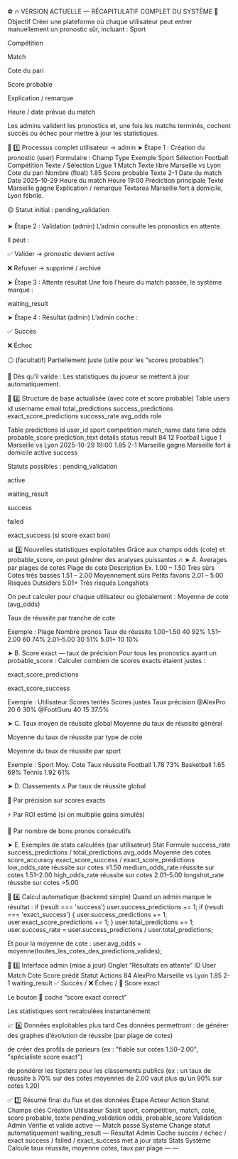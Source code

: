 
⚽️ 🔥 VERSION ACTUELLE — RÉCAPITULATIF COMPLET DU SYSTÈME
🎯 Objectif
Créer une plateforme où chaque utilisateur peut entrer manuellement un pronostic sûr, incluant :
Sport


Compétition


Match


Cote du pari


Score probable


Explication / remarque


Heure / date prévue du match


Les admins valident les pronostics et, une fois les matchs terminés, cochent succès ou échec pour mettre à jour les statistiques.

🧭 1️⃣ Processus complet utilisateur → admin
➤ Étape 1 : Création du pronostic (user)
Formulaire :
Champ
Type
Exemple
Sport
Sélection
Football
Compétition
Texte / Sélection
Ligue 1
Match
Texte libre
Marseille vs Lyon
Cote du pari
Nombre (float)
1.85
Score probable
Texte
2-1
Date du match
Date
2025-10-29
Heure du match
Heure
19:00
Prédiction principale
Texte
Marseille gagne
Explication / remarque
Textarea
Marseille fort à domicile, Lyon fébrile.

🟡 Statut initial : pending_validation

➤ Étape 2 : Validation (admin)
L’admin consulte les pronostics en attente.


Il peut :


✅ Valider → pronostic devient active


❌ Refuser → supprimé / archivé



➤ Étape 3 : Attente résultat
Une fois l’heure du match passée, le système marque :


waiting_result



➤ Étape 4 : Résultat (admin)
L’admin coche :


✅ Succès


❌ Échec


⚪️ (facultatif) Partiellement juste (utile pour les “scores probables”)


🔁 Dès qu’il valide :
Les statistiques du joueur se mettent à jour automatiquement.



🧱 2️⃣ Structure de base actualisée (avec cote et score probable)
Table users
id
username
email
total_predictions
success_predictions
exact_score_predictions
success_rate
avg_odds
role


Table predictions
id
user_id
sport
competition
match_name
date
time
odds
probable_score
prediction_text
details
status
result
84
12
Football
Ligue 1
Marseille vs Lyon
2025-10-29
19:00
1.85
2-1
Marseille gagne
Marseille fort à domicile
active
success

Statuts possibles :
pending_validation


active


waiting_result


success


failed


exact_success (si score exact bon)



📊 3️⃣ Nouvelles statistiques exploitables
Grâce aux champs odds (cote) et probable_score, on peut générer des analyses puissantes 🔥
➤ A. Averages par plages de cotes
Plage de cote
Description
Ex.
1.00 – 1.50
Très sûrs
Cotes très basses
1.51 – 2.00
Moyennement sûrs
Petits favoris
2.01 – 5.00
Risqués
Outsiders
5.01+
Très risqués
Longshots

On peut calculer pour chaque utilisateur ou globalement :
Moyenne de cote (avg_odds)


Taux de réussite par tranche de cote


Exemple :
Plage
Nombre pronos
Taux de réussite
1.00–1.50
40
92%
1.51–2.00
60
74%
2.01–5.00
30
51%
5.01+
10
10%


➤ B. Score exact — taux de précision
Pour tous les pronostics ayant un probable_score :
Calculer combien de scores exacts étaient justes :


exact_score_predictions


exact_score_success


Exemple :
Utilisateur
Scores tentés
Scores justes
Taux précision
@AlexPro
20
6
30%
@FootGuru
40
15
37.5%


➤ C. Taux moyen de réussite global
Moyenne du taux de réussite général


Moyenne du taux de réussite par type de cote


Moyenne du taux de réussite par sport


Exemple :
Sport
Moy. Cote
Taux réussite
Football
1.78
73%
Basketball
1.65
69%
Tennis
1.92
61%


➤ D. Classements
🔝 Par taux de réussite global


💎 Par précision sur scores exacts


⚡ Par ROI estimé (si on multiplie gains simulés)


🎯 Par nombre de bons pronos consécutifs



➤ E. Exemples de stats calculées (par utilisateur)
Stat
Formule
success_rate
success_predictions / total_predictions
avg_odds
Moyenne des cotes
score_accuracy
exact_score_success / exact_score_predictions
low_odds_rate
réussite sur cotes ≤1.50
medium_odds_rate
réussite sur cotes 1.51–2.00
high_odds_rate
réussite sur cotes 2.01–5.00
longshot_rate
réussite sur cotes >5.00


🧮 4️⃣ Calcul automatique (backend simple)
Quand un admin marque le résultat :
if (result === 'success') user.success_predictions += 1;
if (result === 'exact_success') {
    user.success_predictions += 1;
    user.exact_score_predictions += 1;
}
user.total_predictions += 1;
user.success_rate = user.success_predictions / user.total_predictions;

Et pour la moyenne de cote :
user.avg_odds = moyenne(toutes_les_cotes_des_predictions_valides);


🧰 5️⃣ Interface admin (mise à jour)
Onglet “Résultats en attente”
ID
User
Match
Cote
Score prédit
Statut
Actions
84
AlexPro
Marseille vs Lyon
1.85
2-1
waiting_result
✅ Succès / ❌ Échec / 🏁 Score exact


Le bouton 🏁 coche “score exact correct”


Les statistiques sont recalculées instantanément



📈 6️⃣ Données exploitables plus tard
Ces données permettront :
de générer des graphes d’évolution de réussite (par plage de cotes)


de créer des profils de parieurs (ex : "fiable sur cotes 1.50–2.00", "spécialiste score exact")


de pondérer les tipsters pour les classements publics (ex : un taux de réussite à 70% sur des cotes moyennes de 2.00 vaut plus qu’un 90% sur cotes 1.20)



✅ 7️⃣ Résumé final du flux et des données
Étape
Acteur
Action
Statut
Champs clés
Création
Utilisateur
Saisit sport, compétition, match, cote, score probable, texte
pending_validation
odds, probable_score
Validation
Admin
Vérifie et valide
active
—
Match passé
Système
Change statut automatiquement
waiting_result
—
Résultat
Admin
Coche succès / échec / exact
success / failed / exact_success
met à jour stats
Stats
Système
Calcule taux réussite, moyenne cotes, taux par plage
—
—


